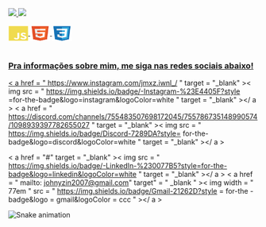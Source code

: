  <div>
   <a href="https://github.com/Johnyzin">
   <img height="180em" src="https://github-readme-stats.vercel.app/api?username=Johnyzin&show_icons=true&theme=tokyonight&include_all_commits=true&count_private=true"/>
   <img height="180em" src="https://github-readme-stats.vercel.app/api/top-langs/?username=Johnyzin&layout=compact&langs_count=6&theme=tokyonight"/>

</div>
<div style="display: inline_block"><br>
  <img align="center" alt="Js" height="30" width="40" src="https://raw.githubusercontent.com/devicons/devicon/master/icons/javascript/javascript-plain.svg">
  <img align="center" alt="HTML" height="30" width="40" src="https://raw.githubusercontent.com/devicons/devicon/master/icons/html5/html5-original.svg">
  <img align="center" alt="CSS" height="30" width="40" src="https://raw.githubusercontent.com/devicons/devicon/master/icons/css3/css3-original.svg">
</div>
 
 <br>
 
  ### Pra informações sobre mim, me siga nas redes sociais abaixo!
 
<div> 

  < a  href = " https://www.instagram.com/jmxz.iwnl_/ "  target = "_blank" >< img  src = " https://img.shields.io/badge/-Instagram-%23E4405F?style =for-the-badge&logo=instagram&logoColor=white "  target = "_blank" ></ a >
 < a  href = " https://discord.com/channels/755483507698172045/755786735148990574/1098939397782655027 "  target = "_blank" >< img  src = " https://img.shields.io/badge/Discord-7289DA?style= for-the-badge&logo=discord&logoColor=white "  target = "_blank" ></ a > 
  
  < a  href = "#"  target = "_blank" >< img  src = " https://img.shields.io/badge/-LinkedIn-%230077B5?style=for-the-badge&logo=linkedin&logoColor=white "  target = "_blank" ></ a >
 <                 a                  href = " mailto: johnyzin2007@gmail.com" target"     =     " _blank "     ><     img     width = " 77em "     src = "         https://img.shields.io/badge/Gmail-21262D?style = for-the - badge&logo = gmail&logoColor = ccc "    ></     a    >
 
  ![Snake animation](https://github.com/Johnyzin/Johnyzin/blob/output/github-contribution-grid-snake.svg)

</div>

